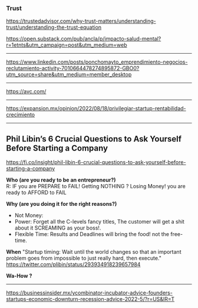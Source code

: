 ### Trust

https://trustedadvisor.com/why-trust-matters/understanding-trust/understanding-the-trust-equation

https://open.substack.com/pub/ancla/p/impacto-salud-mental?r=1etnts&utm_campaign=post&utm_medium=web

---

https://www.linkedin.com/posts/ponchomayto_emprendimiento-negocios-reclutamiento-activity-7010664478274895872-GBO0?utm_source=share&utm_medium=member_desktop

---

https://avc.com/

---

https://expansion.mx/opinion/2022/08/18/privilegiar-startup-rentabilidad-crecimiento

---

## Phil Libin’s 6 Crucial Questions to Ask Yourself Before Starting a Company

https://fi.co/insight/phil-libin-6-crucial-questions-to-ask-yourself-before-starting-a-company

**Who (are you ready to be an entrepreneur?)**
<br>
R: IF you are PREPARE to FAIL! Getting NOTHING ? Losing Money! you are ready to AFFORD to FAIL

**Why (are you doing it for the right reasons?)**

-   Not Money:
-   Power: Forget all the C-levels fancy titles, The customer will get a shit about it SCREAMING as your boss!.
-   Flexible Time: Results and Deadlines will bring the food! not the free-time.

**When**
"Startup timing: Wait until the world changes so that an important problem goes from impossible to just really hard, then execute."
https://twitter.com/plibin/status/293934918239657984

**Wa-How ?**

---

https://businessinsider.mx/ycombinator-incubator-advice-founders-startups-economic-downturn-recession-advice-2022-5/?r=US&IR=T
